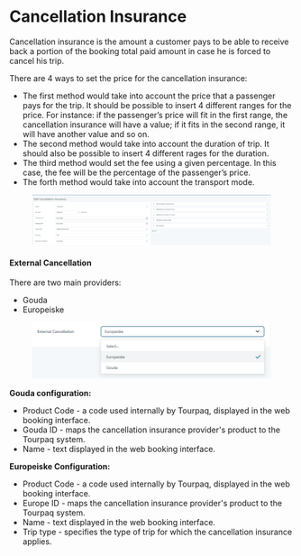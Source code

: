 # Cancellation Insurance

Cancellation insurance is the amount a customer pays to be able to receive back a portion of the booking total paid amount in case he is forced to cancel his trip.

There are 4 ways to set the price for the cancellation insurance:

* The first method would take into account the price that a passenger pays for the trip. It should be possible to insert 4 different ranges for the price. For instance: if the passenger’s price will fit in the first range, the cancellation insurance will have a value; if it fits in the second range, it will have another value and so on.
* The second method would take into account the duration of trip. It should also be possible to insert 4 different rages for the duration.
* The third method would set the fee using a given percentage. In this case, the fee will be the percentage of the passenger’s price.
* The forth method would take into account the transport mode.

<figure><img src="../.gitbook/assets/image (7).png" alt=""><figcaption></figcaption></figure>

#### External Cancellation <a href="#external-cancellation" id="external-cancellation"></a>

There are two main providers:

* Gouda
* Europeiske

<figure><img src="../.gitbook/assets/external-cancellation-c9308d8d9e4939f5f63674392cc01434.png" alt=""><figcaption></figcaption></figure>

**Gouda configuration:**

* Product Code - a code used internally by Tourpaq, displayed in the web booking interface.
* Gouda ID - maps the cancellation insurance provider's product to the Tourpaq system.
* Name - text displayed in the web booking interface.

**Europeiske Configuration:**

* Product Code - a code used internally by Tourpaq, displayed in the web booking interface.
* Europe ID - maps the cancellation insurance provider's product to the Tourpaq system.
* Name - text displayed in the web booking interface.
* Trip type - specifies the type of trip for which the cancellation insurance applies.
